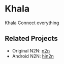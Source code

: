 # Khala
Khala Connect everything

## Related Projects
 - Original N2N: [n2n](https://github.com/ntop/n2n)
 - Android N2N: [hin2n](https://github.com/switch-iot/hin2n)